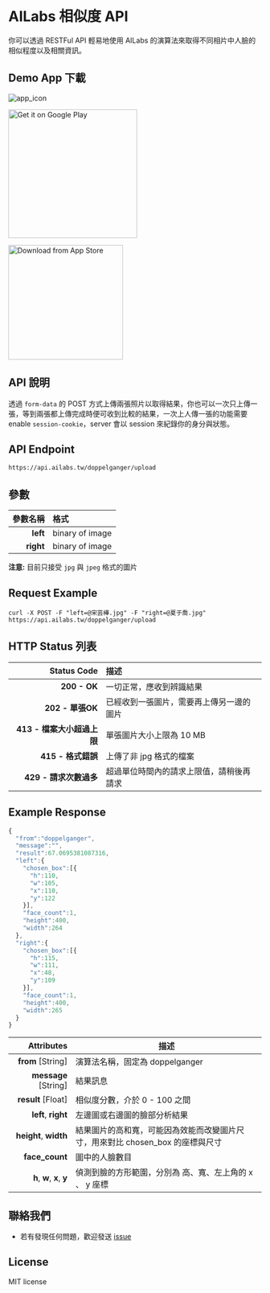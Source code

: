 #  AILabs 相似度 API

你可以透過 RESTFul API 輕易地使用 AILabs 的演算法來取得不同相片中人臉的相似程度以及相關資訊。

## Demo App 下載

![app_icon](https://github.com/ailabstw/doppelganger-api/blob/master/Android-Example/web_hi_res_512.png)

<a href='https://play.google.com/store/apps/details?id=tw.ailabs.doppelganger&pcampaignid=MKT-Other-global-all-co-prtnr-py-PartBadge-Mar2515-1'><img alt='Get it on Google Play' src='https://play.google.com/intl/en_us/badges/images/generic/en_badge_web_generic.png' width="256"/></a>

<a href='https://itunes.apple.com/tw/app/%E6%92%9E%E8%87%89%E5%BA%A6/id1287365175?l=zh&mt=8'><img alt='Download from App Store' src='https://devimages-cdn.apple.com/app-store/marketing/guidelines/images/badge-download-on-the-app-store-zh-tw.svg' width="228"/></a>



## API 說明

透過 `form-data` 的 POST 方式上傳兩張照片以取得結果，你也可以一次只上傳一張，等到兩張都上傳完成時便可收到比較的結果，一次上人傳一張的功能需要 enable `session-cookie`，server 會以 session 來紀錄你的身分與狀態。

## API Endpoint 

```
https://api.ailabs.tw/doppelganger/upload
```

## 參數

|      參數名稱 | 格式              |
| --------: | :-------------- |
|  **left** | binary of image |
| **right** | binary of image |

**注意:** 目前只接受 `jpg` 與 `jpeg` 格式的圖片

## Request Example 

```shell
curl -X POST -F "left=@宋芸樺.jpg" -F "right=@夏于喬.jpg" https://api.ailabs.tw/doppelganger/upload
```

## HTTP Status 列表

|         Status Code | 描述                   |
| ------------------: | :------------------- |
|        **200 - OK** | 一切正常，應收到辨識結果         |
|      **202 - 單張OK** | 已經收到一張圖片，需要再上傳另一邊的圖片 |
| **413 -  檔案大小超過上限** | 單張圖片大小上限為 10 MB      |
|     **415 -  格式錯誤** | 上傳了非 jpg 格式的檔案       |
|    **429 - 請求次數過多** | 超過單位時間內的請求上限值，請稍後再請求 |

 ## Example Response

```javascript
{
  "from":"doppelganger",
  "message":"",
  "result":67.0695381087316,
  "left":{
    "chosen_box":[{
      "h":110,
      "w":105,
      "x":110,
      "y":122
    }],
    "face_count":1,
    "height":400,
    "width":264
  },
  "right":{
    "chosen_box":[{
      "h":115,
      "w":111,
      "x":48,
      "y":109
    }],
    "face_count":1,
    "height":400,
    "width":265
  }
}
```

|                 Attributes | 描述                                       |
| -------------------------: | ---------------------------------------- |
|         **from**  [String] | 演算法名稱，固定為 doppelganger                   |
|      **message**  [String] | 結果訊息                                     |
|         **result** [Float] | 相似度分數，介於 0 - 100 之間                      |
|       **left**,  **right** | 左邊圖或右邊圖的臉部分析結果                           |
|      **height**, **width** | 結果圖片的高和寬，可能因為效能而改變圖片尺寸，用來對比 chosen_box 的座標與尺寸 |
|             **face_count** | 圖中的人臉數目                                  |
| **h**, **w**, **x**, **y** | 偵測到臉的方形範圍，分別為 高、寬、左上角的  x 、 y 座標         |

## 聯絡我們

* 若有發現任何問題，歡迎發送 [issue](https://github.com/ailabstw/doppelganger-api/issues)

## License

MIT license
